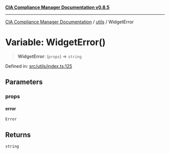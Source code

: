 [**CIA Compliance Manager Documentation v0.8.5**](../../README.md)

***

[CIA Compliance Manager Documentation](../../modules.md) / [utils](../README.md) / WidgetError

# Variable: WidgetError()

> **WidgetError**: (`props`) => `string`

Defined in: [src/utils/index.ts:125](https://github.com/Hack23/cia-compliance-manager/blob/3ae0301247f765ba03c8c0fe645db4718bb8af76/src/utils/index.ts#L125)

## Parameters

### props

#### error

`Error`

## Returns

`string`
